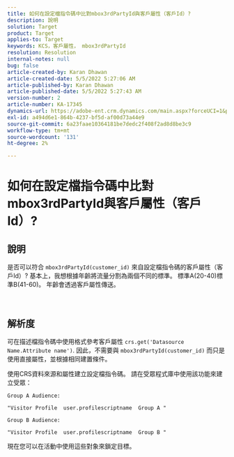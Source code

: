 ```yaml
---
title: 如何在設定檔指令碼中比對mbox3rdPartyId與客戶屬性（客戶Id）?
description: 說明
solution: Target
product: Target
applies-to: Target
keywords: KCS，客戶屬性， mbox3rdPartyId
resolution: Resolution
internal-notes: null
bug: false
article-created-by: Karan Dhawan
article-created-date: 5/5/2022 5:27:06 AM
article-published-by: Karan Dhawan
article-published-date: 5/5/2022 5:27:43 AM
version-number: 2
article-number: KA-17345
dynamics-url: https://adobe-ent.crm.dynamics.com/main.aspx?forceUCI=1&pagetype=entityrecord&etn=knowledgearticle&id=107c89fd-33cc-ec11-a7b5-6045bd00db25
exl-id: a494d6e1-864b-4237-bf5d-af00d73a44e9
source-git-commit: 6a23faae10364181be7dedc2f408f2ad8d8be3c9
workflow-type: tm+mt
source-wordcount: '131'
ht-degree: 2%

---
```


# 如何在設定檔指令碼中比對mbox3rdPartyId與客戶屬性（客戶Id）?

## 說明

是否可以符合 `mbox3rdPartyId(customer_id)` 來自設定檔指令碼的客戶屬性（客戶Id）? 基本上，我想根據年齡將流量分割為兩個不同的標準。 標準A(20-40)標準B(41-60)。 年齡會透過客戶屬性傳送。<br><br><br>

## 解析度


可在描述檔指令碼中使用格式參考客戶屬性 `crs.get('Datasource Name.Attribute name')`. 因此，不需要與 `mbox3rdPartyId(customer_id)` 而只是使用直接屬性，並根據相同建置條件。

使用CRS資料來源和屬性建立設定檔指令碼。 請在受眾程式庫中使用該功能來建立受眾：

```
Group A Audience:

"Visitor Profile  user.profilescriptname  Group A "

Group B Audience:

"Visitor Profile  user.profilescriptname  Group B "
```

現在您可以在活動中使用這些對象來鎖定目標。
